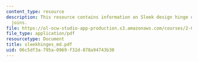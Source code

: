 ```yaml
---
content_type: resource
description: This resource contains information on Sleek design hinge on strong rotary
  joins.
file: https://ol-ocw-studio-app-production.s3.amazonaws.com/courses/2-003-modeling-dynamics-and-control-i-spring-2005/06c5df3a795a0969f32d878a94743b30_sleekhinges_md.pdf
file_type: application/pdf
resourcetype: Document
title: sleekhinges_md.pdf
uid: 06c5df3a-795a-0969-f32d-878a94743b30
---
```

